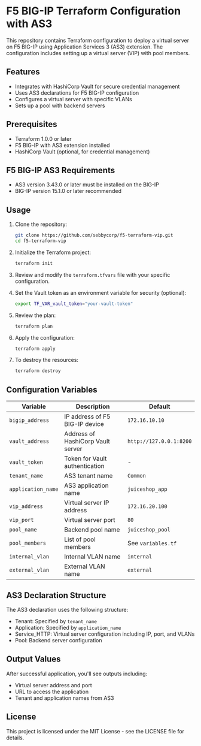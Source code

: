 # F5 BIG-IP Terraform Configuration with AS3

This repository contains Terraform configuration to deploy a virtual server on F5 BIG-IP using Application Services 3 (AS3) extension. The configuration includes setting up a virtual server (VIP) with pool members.

## Features

- Integrates with HashiCorp Vault for secure credential management
- Uses AS3 declarations for F5 BIG-IP configuration
- Configures a virtual server with specific VLANs
- Sets up a pool with backend servers

## Prerequisites

- Terraform 1.0.0 or later
- F5 BIG-IP with AS3 extension installed
- HashiCorp Vault (optional, for credential management)

## F5 BIG-IP AS3 Requirements

- AS3 version 3.43.0 or later must be installed on the BIG-IP
- BIG-IP version 15.1.0 or later recommended

## Usage

1. Clone the repository:
   ```bash
   git clone https://github.com/sebbycorp/f5-terraform-vip.git
   cd f5-terraform-vip
   ```

2. Initialize the Terraform project:
   ```bash
   terraform init
   ```

3. Review and modify the `terraform.tfvars` file with your specific configuration.

4. Set the Vault token as an environment variable for security (optional):
   ```bash
   export TF_VAR_vault_token="your-vault-token"
   ```

5. Review the plan:
   ```bash
   terraform plan
   ```

6. Apply the configuration:
   ```bash
   terraform apply
   ```

7. To destroy the resources:
   ```bash
   terraform destroy
   ```

## Configuration Variables

| Variable | Description | Default |
|----------|-------------|---------|
| `bigip_address` | IP address of F5 BIG-IP device | `172.16.10.10` |
| `vault_address` | Address of HashiCorp Vault server | `http://127.0.0.1:8200` |
| `vault_token` | Token for Vault authentication | - |
| `tenant_name` | AS3 tenant name | `Common` |
| `application_name` | AS3 application name | `juiceshop_app` |
| `vip_address` | Virtual server IP address | `172.16.20.100` |
| `vip_port` | Virtual server port | `80` |
| `pool_name` | Backend pool name | `juiceshop_pool` |
| `pool_members` | List of pool members | See `variables.tf` |
| `internal_vlan` | Internal VLAN name | `internal` |
| `external_vlan` | External VLAN name | `external` |

## AS3 Declaration Structure

The AS3 declaration uses the following structure:
- Tenant: Specified by `tenant_name`
- Application: Specified by `application_name`
- Service_HTTP: Virtual server configuration including IP, port, and VLANs
- Pool: Backend server configuration

## Output Values

After successful application, you'll see outputs including:
- Virtual server address and port
- URL to access the application
- Tenant and application names from AS3

## License

This project is licensed under the MIT License - see the LICENSE file for details.
